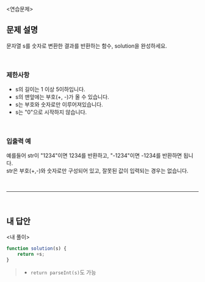 <연습문제>

## 문제 설명
문자열 s를 숫자로 변환한 결과를 반환하는 함수, solution을 완성하세요.

<br>

### 제한사항
* s의 길이는 1 이상 5이하입니다.
* s의 맨앞에는 부호(+, -)가 올 수 있습니다.
* s는 부호와 숫자로만 이루어져있습니다.
* s는 "0"으로 시작하지 않습니다.

<br>

### 입출력 예
예를들어 str이 "1234"이면 1234를 반환하고, "-1234"이면 -1234를 반환하면 됩니다.   
str은 부호(+,-)와 숫자로만 구성되어 있고, 잘못된 값이 입력되는 경우는 없습니다.

<br>

---

<br>

## 내 답안
<내 풀이>
```JavaScript
function solution(s) {
    return +s;
}
```
> * `return parseInt(s)`도 가능